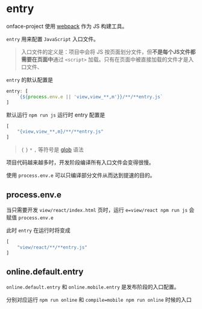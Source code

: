 # entry

onface-project 使用 [webpack](http://webpack.js.org/) 作为 JS 构建工具。

`entry` 用来配置 `JavaScript` 入口文件。

> 入口文件的定义是：项目中会将 JS 按页面划分文件，但**不是每个JS文件都需要在页面中**通过 `<script>` 加载。只有在页面中被直接加载的文件才是入口文件、

`entry` 的默认配置是

```js
entry: [
    `{${process.env.e || 'view,view_**,m'}}/**/**entry.js`
]
```

默认运行 `npm run js` 运行时 entry 配置是

```js
[
    "{view,view_**,m}/**/**entry.js"
]
```


> `{` `}` `*` `,` 等符号是 [glob](http://fis.baidu.com/fis3/docs/api/config-glob.html) 语法

项目代码越来越多时，开发阶段编译所有入口文件会变得很慢。

使用 `process.env.e` 可以只编译部分文件从而达到提速的目的。

## process.env.e

当只需要开发 `view/react/index.html` 页时，运行 `e=view/react npm run js` 会赋值 `process.env.e`

此时 `entry` 在运行时将变成

```js
[
    "view/react/**/**entry.js"
]
```

## online.default.entry

`online.default.entry` 和 `online.mobile.entry` 是发布阶段的入口配置。

分别对应运行  `npm run online` 和 `compile=mobile npm run online` 时候的入口
